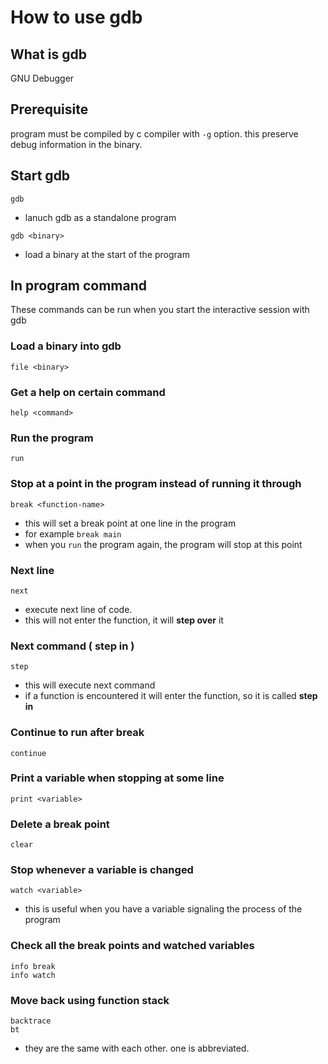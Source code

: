# How to use gdb

## What is gdb
GNU Debugger

## Prerequisite
program must be compiled by c compiler with `-g` option. this preserve debug information in the binary.

## Start gdb

```=
gdb
```
* lanuch gdb as a standalone program

```=
gdb <binary>
```
* load a binary at the start of the program

## In program command

These commands can be run when you start the interactive session with gdb

### Load a binary into gdb
```=
file <binary>
```
### Get a help on certain command

```=
help <command>
```
### Run the program 

```=
run
```
### Stop at a point in the program instead of running it through

```=
break <function-name>
```
* this will set a break point at one line in the program
* for example `break main`
* when you `run` the program again, the program will stop at this point

### Next line

```=
next
```
* execute next line of code. 
* this will not enter the function, it will **step over** it

### Next command ( step in )

```=
step
```
* this will execute next command
* if a function is encountered it will enter the function, so it is called **step in**

### Continue to run after break

```=
continue
```

### Print a variable when stopping at some line 

```=
print <variable>
```

### Delete a break point

```=
clear
```
### Stop whenever a variable is changed

```=
watch <variable>
```
* this is useful when you have a variable signaling the process of the program

### Check all the break points and watched variables

```=
info break
info watch
```

### Move back using function stack

```=
backtrace
bt
```
* they are the same with each other. one is abbreviated.






